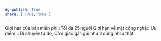 ```yaml
---
dg-publish: True
share: [ True, true ]
---
```

Giới hạn của bản miễn phí:: Tối đa 25 người
Giới hạn về mặt công nghệ:: 
Ưu điểm :: Di chuyển tự do, Cảm giác gần gũi như ở cùng nhau thật